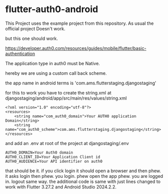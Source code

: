 # flutter-auth0-android

This Project uses the example project from this repository.
As usual the official project Doesn't work.

but this one should work.

https://developer.auth0.com/resources/guides/mobile/flutter/basic-authentication

The application type in auth0 must be Native.

hereby we are using a custom call back scheme.

the app name in android terms is 'com.ams.flutterstaging.djangostaging'

for this to work you have to create the string.xml at djangostaging/android/app/src/main/res/values/string.xml

```
<?xml version="1.0" encoding="utf-8"?>
<resources>
    <string name="com_auth0_domain">Your AUTH0 application Domain</string>
    <string name="com_auth0_scheme">com.ams.flutterstaging.djangostaging</string>
</resources>
```

and add an .env at root of the project at djangostaging/.env

```
AUTH0_DOMAIN=Your Auth0 domain 
AUTH0_CLIENT_ID=Your Application Client id 
AUTH0_AUDIENCE=Your API identifier on auth0 
```
that should be it. if you click login it should open a browser and then phew. it asks login then phew. you login.
phew open the app phew. you are logged in. logout same way. the additional code is same with just lines changed to 
work with Flutter 3.27.2 and Android Studio 2024.2.2.